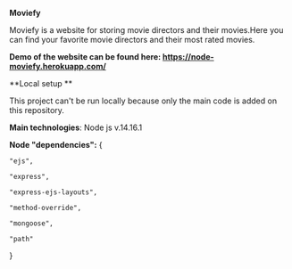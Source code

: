 **Moviefy**

Moviefy is a website for storing movie directors and their movies.Here you can find your favorite movie directors and their most rated movies.


**Demo of the website can be found here: https://node-moviefy.herokuapp.com/**

**Local setup **

This project can't be run locally because only the main code is added on this repository.

**Main technologies**:
Node js v.14.16.1

**Node "dependencies":** {

    "ejs",
	
    "express",
	
    "express-ejs-layouts",
	
    "method-override",
	
    "mongoose",
	
    "path"
}

